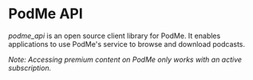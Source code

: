# PodMe API

*podme_api* is an open source client library for PodMe. It enables applications to use PodMe's service to browse and download podcasts.

_Note: Accessing premium content on PodMe only works with an active subscription._
